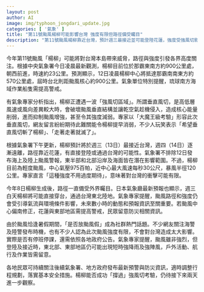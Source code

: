 ```yaml
---
layout: post
author: AI
image: img/typhoon_jongdari_update.jpg
categories: [ '氣象' ]
title: "第11號颱風楊柳可能影響台灣 強度有限但路徑備受矚目"
description: "第11號颱風楊柳靠近台灣，預計週三最接近並可能登陸花蓮，強度受強風切影響，網友關心是否放颱風假。氣象專家指出目前楊柳為輕度颱風，對台衝擊有限，但東部及北部沿岸可能出現陣風與強降雨，民眾需留意最新預警與防災公告。"
---
```

今年第11號颱風「楊柳」可能將對台灣本島帶來威脅，路徑與強度引發各界高度關注。根據中央氣象署今日凌晨最新觀測，楊柳目前位於那霸東南方約900公里處，朝西前進，時速約23公里。預測顯示，12日凌晨楊柳中心將抵達那霸南南東方約570公里處，屆時台北則距颱風核心約900公里。氣象單位特別提醒，琉球南方海域作業船隻需提高警戒。

有氣象專家分析指出，楊柳正遭遇一波「強風切區域」。所謂垂直風切，是高低層風速或風向差異較大時，會破壞颱風垂直結構並讓乾空氣趁機侵入，造成核心能量削弱，進而抑制颱風增強，甚至令其強度減弱。專家以「大魔王級考驗」形容此次垂直風切，網友留言紛紛期待此難關能令楊柳提早消弱，不少人玩笑表示「希望垂直風切斬了楊柳」、「走著走著就滅了」。

根據氣象署下午更新，楊柳預計將於週三（13日）最接近台灣，週四（14日）逐漸遠離，路徑靠近花蓮，有直接登陸或通過台灣的可能性。氣象署不排除12日發布海上及陸上颱風警報，東半部和北部沿岸及海面皆在潛在影響範圍。不過，楊柳目前為輕度颱風，中心氣壓975百帕，近中心最大風速每秒30公尺，暴風半徑120公里。專家直言「這種強度不用過度期待」，意味著對台灣的衝擊可能有限。

今年8日楊柳生成後，路徑一直備受外界矚目。日本氣象廳最新預報也顯示，週三白天楊柳將可能直接穿台，通過台灣東北陸地。氣象專家提醒，颱風路徑和強度仍會受引導氣流與環境條件影響，未來數小時的動態和預報資訊至關重要。若颱風中心偏南修正，花蓮與東部地區需提高警戒，民眾留意防災相關資訊。

由於颱風恰逢暑假期間，「是否放颱風假」成為社群熱門話題。不少網友關注海警及陸警發布時機，也有不少人認為此次颱風強度有限，不會對台灣造成太大影響。實際是否有停班停課，還需依照各地政府公告。氣象專家提醒，颱風雖非強烈，但登陸及接近時，東北部、東部地區仍可能出現短時強降雨及強陣風，戶外活動、航行及作業皆需留意。

各地民眾可持續關注後續氣象署、地方政府發布最新預警與防災資訊，適時調整行程規劃，落實基本安全措施。楊柳能否成功「撐過」強風切考驗，仍待接下來兩天進一步觀察。